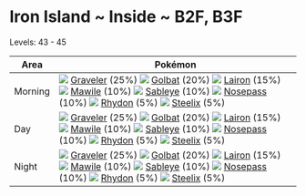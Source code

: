 # Iron Island ~ Inside ~ B2F, B3F
Levels: 43 - 45

Area       | Pokémon
---        | ---
Morning    | ![][075]  [Graveler] (25%) ![][042]  [Golbat] (20%) ![][305]  [Lairon] (15%)  ![][303]  [Mawile] (10%) ![][302]  [Sableye] (10%) ![][299]  [Nosepass] (10%)  ![][112]  [Rhydon] (5%) ![][208]  [Steelix] (5%)
Day        | ![][075]  [Graveler] (25%) ![][042]  [Golbat] (20%) ![][305]  [Lairon] (15%)  ![][303]  [Mawile] (10%) ![][302]  [Sableye] (10%) ![][299]  [Nosepass] (10%)  ![][112]  [Rhydon] (5%) ![][208]  [Steelix] (5%)
Night      | ![][075]  [Graveler] (25%) ![][042]  [Golbat] (20%) ![][305]  [Lairon] (15%)  ![][303]  [Mawile] (10%) ![][302]  [Sableye] (10%) ![][299]  [Nosepass] (10%)  ![][112]  [Rhydon] (5%) ![][208]  [Steelix] (5%)


[Golbat]: /pokemon_changes/042/
[Graveler]: /pokemon_changes/075/
[Rhydon]: /pokemon_changes/112/
[Steelix]: /pokemon_changes/208/
[Nosepass]: /pokemon_changes/299/
[Sableye]: /pokemon_changes/302/
[Mawile]: /pokemon_changes/303/
[Lairon]: /pokemon_changes/305/
[042]: /img/pokemon/042.png
[075]: /img/pokemon/075.png
[112]: /img/pokemon/112.png
[208]: /img/pokemon/208.png
[299]: /img/pokemon/299.png
[302]: /img/pokemon/302.png
[303]: /img/pokemon/303.png
[305]: /img/pokemon/305.png

